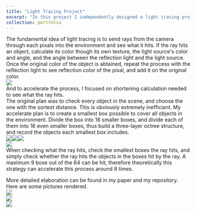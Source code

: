 ```yaml
---
title: "Light Tracing Project"
excerpt: "In this project I independently designed a light tracing project and a octree accelerate strategy.<br/><img src='https://github.com/Stridery/DavidYou.github.io/blob/master/images/!balls.png'>"
collection: portfolio
---
```


The fundamental idea of light tracing is to send rays from the camera through each pixals into the environment and see what it hits. If the ray hits an object, calculate its color though its own texture, the light source's color and angle, and the angle between the reflection light and the light source. Once the original color of the object is abtained, repeat the process with the reflection light to see reflection color of the pixal, and add it on the original color.<br>
<img src='https://github.com/Stridery/DavidYou.github.io/blob/master/images/LTconcept.png'><br>
And to accelerate the process, I focused on shortening calculation needed to see what the ray hits.<br>
The original plan was to check every object in the scene, and choose the one with the sortest distance. This is obviously extremely inefficiant. My accelerate plan is to create a smallest box possible to cover all objects in the environment. Divide the box into 16 smaller boxes, and divide each of them into 16 even smaller boxes, thus build a three-layer octree structure, and record the objects each smallest box includes.<br>
<img src='https://github.com/Stridery/DavidYou.github.io/blob/master/images/motherbox.png'><img src='https://github.com/Stridery/DavidYou.github.io/blob/master/images/sonbox.png'><img src='/images/box.png'><br>
<img src='https://github.com/Stridery/DavidYou.github.io/blob/master/images/octree.png'><br>
When checking what the ray hits, check the smallest boxes the ray hits, and simply check whether the ray hits the objects in the boxes hit by the ray. A maximum 9 boxe out of the 64 can be hit, therefore theoretically this strategy can accelerate this process around 8 times. <br>

More detailed elaboration can be found in my paper and my repository. Here are some pictures rendered.<br>
<img src='https://github.com/Stridery/DavidYou.github.io/blob/master/images/!teapot.png'><br>
<img src='https://github.com/Stridery/DavidYou.github.io/blob/master/images/!rings.png'><br>
<img src='https://github.com/Stridery/DavidYou.github.io/blob/master/images/!balls.png'><br>
